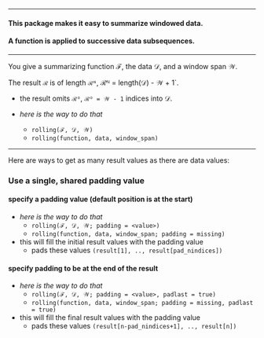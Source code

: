 ----

#### This package makes it easy to summarize windowed data.

#### A function is applied to successive data subsequences.

----

You give a summarizing function ℱ, the data 𝒟, and a window span 𝒲.  

The result `ℛ` is of length `ℛᴺ`, ℛᴺ = length(𝒟) - 𝒲 + 1`.
- the result omits `ℛᴼ`, `ℛᴼ = 𝒲 - 1` indices into 𝒟.

- _here is the way to do that_
  - `rolling(ℱ, 𝒟, 𝒲)`
  - `rolling(function, data, window_span)`

----

Here are ways to get as many result values as there are data values:

### Use a single, shared padding value

#### specify a padding value (default position is at the start)

- _here is the way to do that_
  - `rolling(ℱ, 𝒟, 𝒲; padding = <value>)`
  - `rolling(function, data, window_span; padding = missing)`
- this will fill the initial result values with the padding value
  - pads these values `(result[1], .., result[pad_nindices])`

#### specify padding to be at the end of the result

- _here is the way to do that_
  - `rolling(ℱ, 𝒟, 𝒲; padding = <value>, padlast = true)`
  - `rolling(function, data, window_span; padding = missing, padlast = true)`
- this will fill the final result values with the padding value
  - pads these values `(result[n-pad_nindices+1], .., result[n])`
